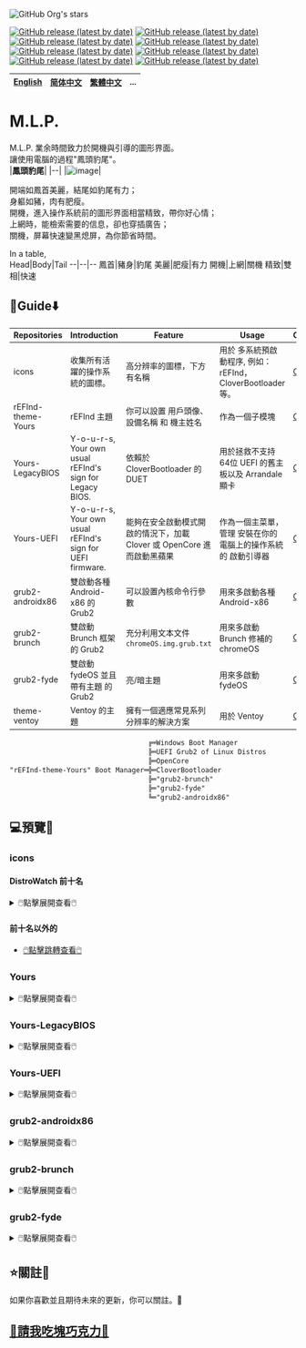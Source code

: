 ![GitHub Org's stars](https://img.shields.io/github/stars/M-L-P?label=Total%20Stars%20of%20M.L.P.)


[![GitHub release (latest by date)](https://img.shields.io/github/v/release/M-L-P/icons?label=icons)](https://github.com/M-L-P/icons)
[![GitHub release (latest by date)](https://img.shields.io/github/v/release/M-L-P/Yours?label=Yours)](https://github.com/M-L-P/rEFInd-theme-Yours)
[![GitHub release (latest by date)](https://img.shields.io/github/v/release/M-L-P/Yours-LegacyBIOS?label=Yours-LegacyBIOS)](https://github.com/M-L-P/Yours-LegacyBIOS)
[![GitHub release (latest by date)](https://img.shields.io/github/v/release/M-L-P/Yours-UEFI?label=Yours-UEFI)](https://github.com/M-L-P/Yours-UEFI)
[![GitHub release (latest by date)](https://img.shields.io/github/v/release/M-L-P/grub2-androidx86?label=grub2-androidx86)](https://github.com/M-L-P/grub2-androidx86)
[![GitHub release (latest by date)](https://img.shields.io/github/v/release/M-L-P/grub2-brunch?label=grub2-brunch)](https://github.com/M-L-P/grub2-brunch)
[![GitHub release (latest by date)](https://img.shields.io/github/v/release/M-L-P/grub2-fyde?label=grub2-fyde)](https://github.com/M-L-P/grub2-fyde)
[![GitHub release (latest by date)](https://img.shields.io/github/v/release/M-L-P/theme-ventoy?label=theme-ventoy)](https://github.com/M-L-P/theme-ventoy)

[English](https://github.com/M-L-P/.github/blob/main/profile/README.md)|[简体中文](https://github.com/M-L-P/.github/blob/main/profile/README-自述文件.md)|[繁體中文](https://github.com/M-L-P/.github/blob/main/profile/README-繁體中文.md)|...
--|--|--|--

# M.L.P.
M.L.P. 業余時間致力於開機與引導的圖形界面。<br/>
讓使用電腦的過程"鳳頭豹尾"。<br/>
|__鳳頭豹尾__|
|--|
|![image](https://github.com/M-L-P/.github/assets/69227436/cc4bca32-97e5-4a4c-8d08-991112749a1d)|

開端如鳳首美麗，結尾如豹尾有力；<br/>
身軀如豬，肉有肥瘦。<br/>
開機，進入操作系統前的圖形界面相當精致，帶你好心情；<br/>
上網時，能檢索需要的信息，卻也穿插廣告；<br/>
關機，屏幕快速變黑熄屏，為你節省時間。<br/>

In a table,<br/>
Head|Body|Tail
--|--|--
鳳首|豬身|豹尾
美麗|肥瘦|有力
開機|上網|關機
精致|雙相|快速

## 🧭Guide⬇️

Repositories|Introduction|Feature|Usage|Consult
--|--|--|--|--
icons|收集所有活躍的操作系統的圖標。|高分辨率的圖標，下方有名稱|用於 多系統預啟動程序, 例如：rEFInd，CloverBootloader 等。|[Consult](https://github.com/M-L-P/icons/wiki)
rEFInd-theme-Yours|rEFInd 主題|你可以設置 用戶頭像、設備名稱 和 機主姓名|作為一個子模塊|[Consult](https://github.com/M-L-P/rEFInd-theme-Yours/)
Yours-LegacyBIOS|Y-o-u-r-s,<br/>Your own usual rEFInd's sign for Legacy BIOS.|依賴於 CloverBootloader 的 DUET|用於拯救不支持64位 UEFI 的舊主板以及 Arrandale 顯卡|[Consult](https://github.com/M-L-P/Yours-LegacyBIOS)
Yours-UEFI|Y-o-u-r-s,<br/>Your own usual rEFInd's sign for UEFI firmware.|能夠在安全啟動模式開啟的情況下，加載 Clover 或 OpenCore 進而啟動黑蘋果|作為一個主菜單，管理 安裝在你的電腦上的操作系統的 啟動引導器|[Consult](https://github.com/M-L-P/Yours-UEFI)
grub2-androidx86|雙啟動各種 Android-x86 的 Grub2|可以設置內核命令行參數|用來多啟動各種 Android-x86|[Consult](https://github.com/M-L-P/grub2-androidx86)
grub2-brunch|雙啟動 Brunch 框架的 Grub2|充分利用文本文件 `chromeOS.img.grub.txt`|用來多啟動 Brunch 修補的 chromeOS  |[Consult](https://github.com/M-L-P/grub2-brunch)
grub2-fyde|雙啟動 fydeOS 並且帶有主題 的 Grub2|亮/暗主題|用來多啟動 fydeOS|[Consult](https://github.com/M-L-P/grub2-fyde)
theme-ventoy|Ventoy 的主題|擁有一個適應常見系列分辨率的解決方案|用於 Ventoy|[Consult](https://github.com/M-L-P/theme-ventoy)

```
                                  ╔═Windows Boot Manager
                                  ╠═UEFI Grub2 of Linux Distros
                                  ╠═OpenCore
"rEFInd-theme-Yours" Boot Manager═╬═CloverBootloader
                                  ╠═"grub2-brunch"
                                  ╠═"grub2-fyde"
                                  ╚═"grub2-androidx86"
```

## 💻️預覽👀
### icons
#### DistroWatch 前十名
<details>
<summary>🖱️點擊展開查看🖱️</summary>

排名|發行版|圖標
--|--|--
1|MX Linux|<img src="https://raw.githubusercontent.com/M-L-P/Yours/main/Settings/icon/showing/os_MX.png" width="100px">
2|EndeavourOS|<img src="https://raw.githubusercontent.com/M-L-P/Yours/main/Settings/icon/showing/os_EndeavourOS.png" width="100px">
3|Mint|<img src="https://raw.githubusercontent.com/M-L-P/Yours/main/Settings/icon/showing/os_mint.png" width="100px">
4|Manjaro|<img src="https://raw.githubusercontent.com/M-L-P/Yours/main/Settings/icon/showing/os_manjaro.png" width="100px">
5|Fedora|<img src="https://raw.githubusercontent.com/M-L-P/Yours/main/Settings/icon/showing/os_fedora.png" width="100px">
6|Pop!_OS|<img src="https://raw.githubusercontent.com/M-L-P/Yours/main/Settings/icon/showing/os_pop!.png" width="100px">
7|Ubuntu|<img src="https://raw.githubusercontent.com/M-L-P/Yours/main/Settings/icon/showing/os_ubuntu.png" width="100px">
8|Debian|<img src="https://raw.githubusercontent.com/M-L-P/Yours/main/Settings/icon/showing/os_debian.png" width="100px">
9|Lite|<img src="https://raw.githubusercontent.com/M-L-P/Yours/main/Settings/icon/showing/os_lite.png" width="100px">
X|openSUSE|<img src="https://raw.githubusercontent.com/M-L-P/Yours/main/Settings/icon/showing/os_opensuse.png" width="100px">
</details>

#### 前十名以外的
- [🖱️點擊跳轉查看🖱️](https://github.com/M-L-P/icons/blob/main/PNGs/README.md)

### Yours
<details>
<summary>🖱️點擊展開查看🖱️</summary>
<img src="https://raw.githubusercontent.com/M-L-P/.github/main/screenshots/Yours/B.big.png">
<img src="https://raw.githubusercontent.com/M-L-P/.github/main/screenshots/Yours/B.small.png">
<img src="https://raw.githubusercontent.com/M-L-P/.github/main/screenshots/Yours/M.big.png">
<img src="https://raw.githubusercontent.com/M-L-P/.github/main/screenshots/Yours/M.small.png">
<img src="https://raw.githubusercontent.com/M-L-P/.github/main/screenshots/Yours/1080p.B.big.png">
<img src="https://raw.githubusercontent.com/M-L-P/.github/main/screenshots/Yours/1080p.B.small.png">
<img src="https://raw.githubusercontent.com/M-L-P/.github/main/screenshots/Yours/1080p.M.big.png">
<img src="https://raw.githubusercontent.com/M-L-P/.github/main/screenshots/Yours/1080p.M.small.png">
</details>

### Yours-LegacyBIOS
<details>
<summary>🖱️點擊展開查看🖱️</summary>
<img src="https://raw.githubusercontent.com/M-L-P/.github/main/screenshots/Yours-LegacyBIOS/about.duet.png">
</details>

### Yours-UEFI
<details>
<summary>🖱️點擊展開查看🖱️</summary>
<img src="https://raw.githubusercontent.com/M-L-P/.github/main/screenshots/Yours-UEFI/about.real.png">
</details>

### grub2-androidx86
<details>
<summary>🖱️點擊展開查看🖱️</summary>

#### 1024x768
<img src="https://raw.githubusercontent.com/M-L-P/.github/main/screenshots/grub2-androidx86/繁體中文/繁體中文.gif">

#### 1920x1080
<img src="https://raw.githubusercontent.com/M-L-P/.github/main/screenshots/grub2-androidx86/繁體中文/0-open.png">
<img src="https://raw.githubusercontent.com/M-L-P/.github/main/screenshots/grub2-androidx86/繁體中文/1-lang.png">
<img src="https://raw.githubusercontent.com/M-L-P/.github/main/screenshots/grub2-androidx86/繁體中文/2-noti.png">
<img src="https://raw.githubusercontent.com/M-L-P/.github/main/screenshots/grub2-androidx86/繁體中文/3-k.png">
<img src="https://raw.githubusercontent.com/M-L-P/.github/main/screenshots/grub2-androidx86/繁體中文/4-g.png">
</details>

### grub2-brunch
<details>
<summary>🖱️點擊展開查看🖱️</summary>

### 1024x768
<img src="https://raw.githubusercontent.com/M-L-P/.github/main/screenshots/grub2-brunch/繁體中文/繁體中文.gif">

#### 1920x1080
<img src="https://raw.githubusercontent.com/M-L-P/.github/main/screenshots/grub2-brunch/繁體中文/1080p-menu.png">
<img src="https://raw.githubusercontent.com/M-L-P/.github/main/screenshots/grub2-brunch/繁體中文/1080p-settings.png">
</details>

### grub2-fyde
<details>
<summary>🖱️點擊展開查看🖱️</summary>

### 1024x768
<img src="https://raw.githubusercontent.com/M-L-P/.github/main/screenshots/grub2-fyde/繁體中文/繁體中文.gif">

### 1920x1080
<img src="https://raw.githubusercontent.com/M-L-P/.github/main/screenshots/grub2-fyde/繁體中文/1080p-light.png">
<img src="https://raw.githubusercontent.com/M-L-P/.github/main/screenshots/grub2-fyde/繁體中文/1080p-dark.png">
</details>

<!--

**Here are some ideas to get you started:**

🙋‍♀️ A short introduction - what is your organization all about?
🌈 Contribution guidelines - how can the community get involved?
👩‍💻 Useful resources - where can the community find your docs? Is there anything else the community should know?
🍿 Fun facts - what does your team eat for breakfast?
🧙 Remember, you can do mighty things with the power of [Markdown](https://docs.github.com/github/writing-on-github/getting-started-with-writing-and-formatting-on-github/basic-writing-and-formatting-syntax)
-->
## ⭐關註🌟
如果你喜歡並且期待未來的更新，你可以關註。💫

## [🧁請我吃塊巧克力🍫](https://github.com/M-L-P/.github/blob/main/profile/chocolate/README.md)